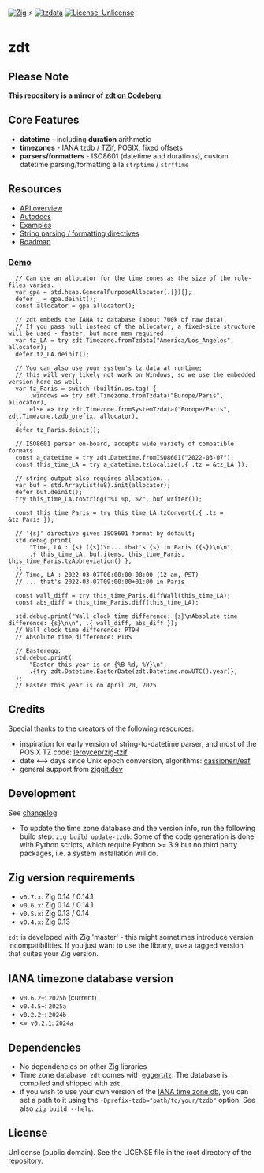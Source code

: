 [![Zig](https://img.shields.io/badge/-Zig-F7A41D?style=flat&logo=zig&logoColor=white)](https://ziglang.org/) ⚡ [![tzdata](https://img.shields.io/badge/tzdata-2025b-blue)](https://www.iana.org/time-zones) [![License: Unlicense](https://img.shields.io/badge/license-Unlicense-blue.svg)](http://unlicense.org/)

# zdt

## Please Note

**This repository is a mirror of [zdt on Codeberg](https://codeberg.org/FObersteiner/zdt).**

## Core Features

- **datetime** - including **duration** arithmetic
- **timezones** - IANA tzdb / TZif, POSIX, fixed offsets
- **parsers/formatters** - ISO8601 (datetime and durations), custom datetime parsing/formatting à la `strptime` / `strftime`

## Resources

- [API overview](https://codeberg.org/FObersteiner/zdt/src/branch/main/docs/02-API-overview.md)
- [Autodocs](https://fobersteiner.codeberg.page/#zdt)
- [Examples](https://codeberg.org/FObersteiner/zdt/src/branch/main/examples)
- [String parsing / formatting directives](https://codeberg.org/FObersteiner/zdt/src/branch/main/docs/03-String-parsing-and-formatting.md)
- [Roadmap](https://codeberg.org/FObersteiner/zdt/src/branch/main/docs/05-Roadmap.md)

### [Demo](https://github.com/FObersteiner/zdt/blob/master/examples/demo.zig)

```zig
  // Can use an allocator for the time zones as the size of the rule-files varies.
  var gpa = std.heap.GeneralPurposeAllocator(.{}){};
  defer _ = gpa.deinit();
  const allocator = gpa.allocator();

  // zdt embeds the IANA tz database (about 700k of raw data).
  // If you pass null instead of the allocator, a fixed-size structure will be used - faster, but more mem required.
  var tz_LA = try zdt.Timezone.fromTzdata("America/Los_Angeles", allocator);
  defer tz_LA.deinit();

  // You can also use your system's tz data at runtime;
  // this will very likely not work on Windows, so we use the embedded version here as well.
  var tz_Paris = switch (builtin.os.tag) {
      .windows => try zdt.Timezone.fromTzdata("Europe/Paris", allocator),
      else => try zdt.Timezone.fromSystemTzdata("Europe/Paris", zdt.Timezone.tzdb_prefix, allocator),
  };
  defer tz_Paris.deinit();

  // ISO8601 parser on-board, accepts wide variety of compatible formats
  const a_datetime = try zdt.Datetime.fromISO8601("2022-03-07");
  const this_time_LA = try a_datetime.tzLocalize(.{ .tz = &tz_LA });

  // string output also requires allocation...
  var buf = std.ArrayList(u8).init(allocator);
  defer buf.deinit();
  try this_time_LA.toString("%I %p, %Z", buf.writer());

  const this_time_Paris = try this_time_LA.tzConvert(.{ .tz = &tz_Paris });

  // '{s}' directive gives ISO8601 format by default;
  std.debug.print(
      "Time, LA : {s} ({s})\n... that's {s} in Paris ({s})\n\n",
      .{ this_time_LA, buf.items, this_time_Paris, this_time_Paris.tzAbbreviation() },
  );
  // Time, LA : 2022-03-07T00:00:00-08:00 (12 am, PST)
  // ... that's 2022-03-07T09:00:00+01:00 in Paris

  const wall_diff = try this_time_Paris.diffWall(this_time_LA);
  const abs_diff = this_time_Paris.diff(this_time_LA);

  std.debug.print("Wall clock time difference: {s}\nAbsolute time difference: {s}\n\n", .{ wall_diff, abs_diff });
  // Wall clock time difference: PT9H
  // Absolute time difference: PT0S

  // Easteregg:
  std.debug.print(
      "Easter this year is on {%B %d, %Y}\n",
      .{try zdt.Datetime.EasterDate(zdt.Datetime.nowUTC().year)},
  );
  // Easter this year is on April 20, 2025
```

## Credits

Special thanks to the creators of the following resources:

- inspiration for early version of string-to-datetime parser, and most of the POSIX TZ code: [leroycep/zig-tzif](https://github.com/leroycep/zig-tzif)
- date <--> days since Unix epoch conversion, algorithms: [cassioneri/eaf](https://github.com/cassioneri/eaf)
- general support from [ziggit.dev](https://ziggit.dev/)

## Development

See [changelog](https://codeberg.org/FObersteiner/zdt/src/branch/main/CHANGELOG.md)

- To update the time zone database and the version info, run the following build step: `zig build update-tzdb`. Some of the code generation is done with Python scripts, which require Python >= 3.9 but no third party packages, i.e. a system installation will do.

## Zig version requirements

- `v0.7.x`: Zig 0.14 / 0.14.1
- `v0.6.x`: Zig 0.14 / 0.14.1
- `v0.5.x`: Zig 0.13 / 0.14
- `v0.4.x`: Zig 0.13

`zdt` is developed with Zig 'master' - this might sometimes introduce version incompatibilities. If you just want to use the library, use a tagged version that suites your Zig version.

## IANA timezone database version

- `v0.6.2+`: `2025b` (current)
- `v0.4.5+`: `2025a`
- `v0.2.2+`: `2024b`
- `<= v0.2.1`: `2024a`

## Dependencies

- No dependencies on other Zig libraries
- Time zone database: `zdt` comes with [eggert/tz](https://github.com/eggert/tz). The database is compiled and shipped with `zdt`.
- if you wish to use your own version of the [IANA time zone db](https://www.iana.org/time-zones), you can set a path to it using the `-Dprefix-tzdb="path/to/your/tzdb"` option. See also `zig build --help`.

## License

Unlicense (public domain). See the LICENSE file in the root directory of the repository.
